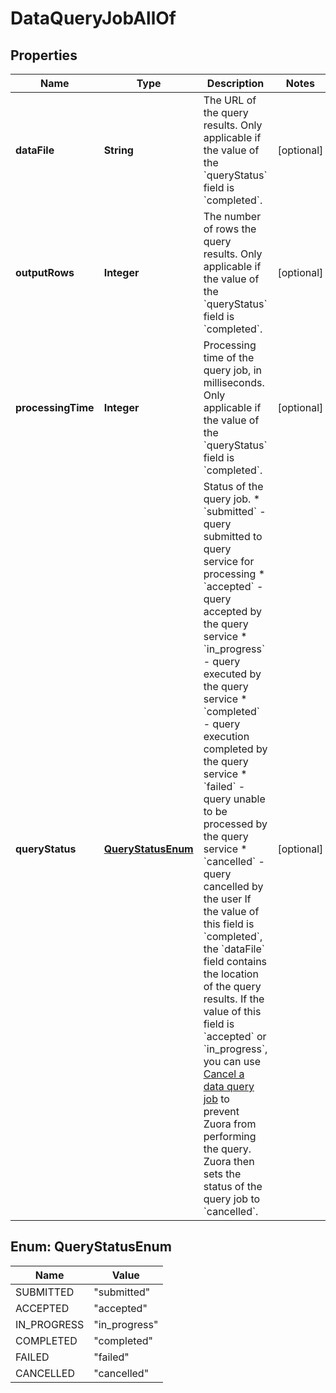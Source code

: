 

# DataQueryJobAllOf


## Properties

| Name | Type | Description | Notes |
|------------ | ------------- | ------------- | -------------|
|**dataFile** | **String** | The URL of the query results. Only applicable if the value of the &#x60;queryStatus&#x60; field is &#x60;completed&#x60;.  |  [optional] |
|**outputRows** | **Integer** | The number of rows the query results. Only applicable if the value of the &#x60;queryStatus&#x60; field is &#x60;completed&#x60;.  |  [optional] |
|**processingTime** | **Integer** | Processing time of the query job, in milliseconds. Only applicable if the value of the &#x60;queryStatus&#x60; field is &#x60;completed&#x60;.  |  [optional] |
|**queryStatus** | [**QueryStatusEnum**](#QueryStatusEnum) | Status of the query job.  * &#x60;submitted&#x60; - query submitted to query service for processing * &#x60;accepted&#x60; - query accepted by the query service * &#x60;in_progress&#x60; - query executed by the query service * &#x60;completed&#x60; - query execution completed by the query service * &#x60;failed&#x60; - query unable to be processed by the query service * &#x60;cancelled&#x60; - query cancelled by the user  If the value of this field is &#x60;completed&#x60;, the &#x60;dataFile&#x60; field contains the location of the query results.  If the value of this field is &#x60;accepted&#x60; or &#x60;in_progress&#x60;, you can use [Cancel a data query job](https://developer.zuora.com) to prevent Zuora from performing the query. Zuora then sets the status of the query job to &#x60;cancelled&#x60;.  |  [optional] |



## Enum: QueryStatusEnum

| Name | Value |
|---- | -----|
| SUBMITTED | &quot;submitted&quot; |
| ACCEPTED | &quot;accepted&quot; |
| IN_PROGRESS | &quot;in_progress&quot; |
| COMPLETED | &quot;completed&quot; |
| FAILED | &quot;failed&quot; |
| CANCELLED | &quot;cancelled&quot; |



